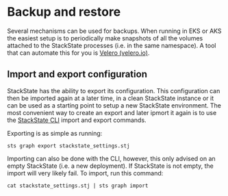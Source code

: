 # Backup and restore

Several mechanisms can be used for backups. When running in EKS or AKS the easiest setup is to periodically make snapshots of all the volumes attached to the StackState processes \(i.e. in the same namespace\). A tool that can automate this for you is [Velero \(velero.io\)](https://velero.io/).

## Import and export configuration

StackState has the ability to export its configuration. This configuration can then be imported again at a later time, in a clean StackState instance or it can be used as a starting point to setup a new StackState environment. The most convenient way to create an export and later ipmort it again is to use the [StackState CLI](../cli.md) import and export commands.

Exporting is as simple as running:

```text
sts graph export stackstate_settings.stj
```

Importing can also be done with the CLI, however, this only advised on an empty StackState \(i.e. a new deployment\). If StackState is not empty, the import will very likely fail. To import, run this command:

```text
cat stackstate_settings.stj | sts graph import
```
